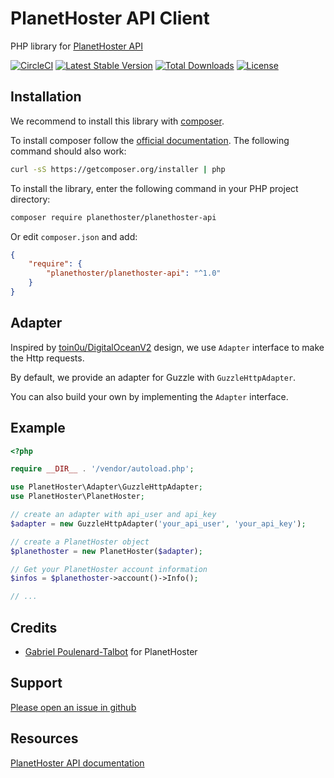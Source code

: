 # PlanetHoster API Client
PHP library for [PlanetHoster API](https://apidoc.planethoster.com/)

[![CircleCI](https://dl.circleci.com/status-badge/img/gh/PlanetHoster/planethoster-php/tree/master.svg?style=svg)](https://dl.circleci.com/status-badge/redirect/gh/PlanetHoster/planethoster-php/tree/master)
[![Latest Stable Version](https://poser.pugx.org/planethoster/planethoster-api/v/stable)](https://packagist.org/packages/planethoster/planethoster-api)
[![Total Downloads](https://poser.pugx.org/planethoster/planethoster-api/downloads)](https://packagist.org/packages/planethoster/planethoster-api)
[![License](https://poser.pugx.org/planethoster/planethoster-api/license)](https://packagist.org/packages/planethoster/planethoster-api)

## Installation
We recommend to install this library with [composer](https://getcomposer.org/).

To install composer follow the [official documentation](https://getcomposer.org/doc/00-intro.md). The following command should also work:
```bash
curl -sS https://getcomposer.org/installer | php
```

To install the library, enter the following command in your PHP project directory:
```bash
composer require planethoster/planethoster-api
```

Or edit `composer.json` and add:
```json
{
    "require": {
        "planethoster/planethoster-api": "^1.0"
    }
}
```

## Adapter
Inspired by [toin0u/DigitalOceanV2](https://github.com/toin0u/DigitalOceanV2) design, we use `Adapter` interface to make the Http requests. 

By default, we provide an adapter for Guzzle with `GuzzleHttpAdapter`.

You can also build your own by implementing the `Adapter` interface.

## Example
```php
<?php

require __DIR__ . '/vendor/autoload.php';

use PlanetHoster\Adapter\GuzzleHttpAdapter;
use PlanetHoster\PlanetHoster;

// create an adapter with api_user and api_key
$adapter = new GuzzleHttpAdapter('your_api_user', 'your_api_key');

// create a PlanetHoster object
$planethoster = new PlanetHoster($adapter);

// Get your PlanetHoster account information
$infos = $planethoster->account()->Info();

// ...
```

## Credits
* [Gabriel Poulenard-Talbot](https://github.com/N0Cloud) for PlanetHoster

## Support
[Please open an issue in github](https://github.com/PlanetHoster/planethoster-php/issues)

## Resources
[PlanetHoster API documentation](https://apidoc.planethoster.com/)